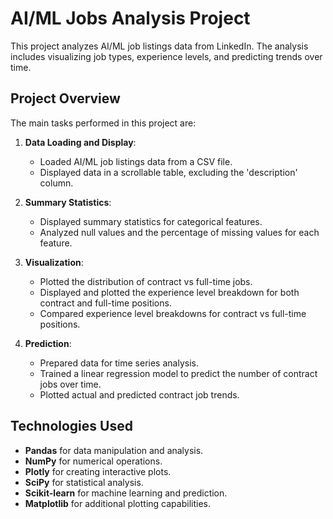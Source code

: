 # AI/ML Jobs Analysis Project

This project analyzes AI/ML job listings data from LinkedIn. The analysis includes visualizing job types, experience levels, and predicting trends over time.

## Project Overview

The main tasks performed in this project are:

1. **Data Loading and Display**:
   - Loaded AI/ML job listings data from a CSV file.
   - Displayed data in a scrollable table, excluding the 'description' column.

2. **Summary Statistics**:
   - Displayed summary statistics for categorical features.
   - Analyzed null values and the percentage of missing values for each feature.

3. **Visualization**:
   - Plotted the distribution of contract vs full-time jobs.
   - Displayed and plotted the experience level breakdown for both contract and full-time positions.
   - Compared experience level breakdowns for contract vs full-time positions.

4. **Prediction**:
   - Prepared data for time series analysis.
   - Trained a linear regression model to predict the number of contract jobs over time.
   - Plotted actual and predicted contract job trends.

## Technologies Used

- **Pandas** for data manipulation and analysis.
- **NumPy** for numerical operations.
- **Plotly** for creating interactive plots.
- **SciPy** for statistical analysis.
- **Scikit-learn** for machine learning and prediction.
- **Matplotlib** for additional plotting capabilities.
